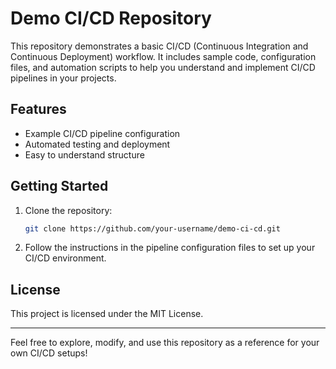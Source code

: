 # Demo CI/CD Repository

This repository demonstrates a basic CI/CD (Continuous Integration and Continuous Deployment) workflow. It includes sample code, configuration files, and automation scripts to help you understand and implement CI/CD pipelines in your projects.

## Features

-   Example CI/CD pipeline configuration
-   Automated testing and deployment
-   Easy to understand structure

## Getting Started

1. Clone the repository:
    ```bash
    git clone https://github.com/your-username/demo-ci-cd.git
    ```
2. Follow the instructions in the pipeline configuration files to set up your CI/CD environment.

## License

This project is licensed under the MIT License.

---

Feel free to explore, modify, and use this repository as a reference for your own CI/CD setups!
